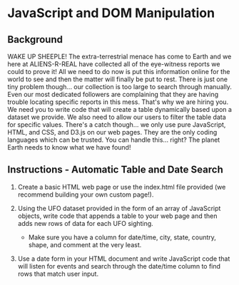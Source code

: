 # JavaScript and DOM Manipulation

## Background
WAKE UP SHEEPLE! The extra-terrestrial menace has come to Earth and we here at ALIENS-R-REAL have collected all of the eye-witness reports we could to prove it! All we need to do now is put this information online for the world to see and then the matter will finally be put to rest.
There is just one tiny problem though... our collection is too large to search through manually. Even our most dedicated followers are complaining that they are having trouble locating specific reports in this mess.
That's why we are hiring you. We need you to write code that will create a table dynamically based upon a dataset we provide. We also need to allow our users to filter the table data for specific values. There's a catch though... we only use pure JavaScript, HTML, and CSS, and D3.js on our web pages. They are the only coding languages which can be trusted.
You can handle this... right? The planet Earth needs to know what we have found!

## Instructions - Automatic Table and Date Search
1. Create a basic HTML web page or use the index.html file provided (we recommend building your own custom page!).

2. Using the UFO dataset provided in the form of an array of JavaScript objects, write code that appends a table to your web page and then adds new rows of data for each UFO sighting.
    *  Make sure you have a column for date/time, city, state, country, shape, and comment at the very least.

3. Use a date form in your HTML document and write JavaScript code that will listen for events and search through the date/time column to find rows that match user input.
